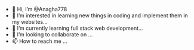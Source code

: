 - 👋 Hi, I’m @Anagha778
- 👀 I’m interested in learning new things in coding and implement them in my websites...
- 🌱 I’m currently learning full stack web development...
- 💞️ I’m looking to collaborate on ...
- 📫 How to reach me ...

<!---
Anagha778/Anagha778 is a ✨ special ✨ repository because its `README.md` (this file) appears on your GitHub profile.
You can click the Preview link to take a look at your changes.
--->

